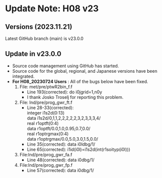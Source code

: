 # Update Note: H08 v23

## Versions (2023.11.21)
Latest GitHub branch (main) is v23.0.0

## Update in v23.0.0
- Source code management using GitHub has started.
- Source code for the global, regional, and Japanese versions have been integrated.
- **For H08_20230724 Users** : All of the bugs below have been fixed.
     1. File: met/pre/ptwR2bin_f.f
          - Line 193(corrected): do i0jgrid=1,n0y
          - I thank Josko Troselj for reporting this problem.
     3. File: lnd/pre/prog_gwr_ft.f
          - Line 28-33(corrected):
            <br> integer i1s2d(0:13) 
            <br> data i1s2d/0,1,1,2,2,2,2,2,3,2,3,3,3,4/ 
            <br> real r1optft(0:4) 
            <br> data r1optft/0.0,1.0,0.95,0.7,0.0/ 
            <br> real r1optrgmax(0:4) 
            <br> data r1optrgmax/0.0,5.0,3.0,1.5,0.0/
          - Line 35(corrected): data i0ldbg/1/ 
          - Line 65(corrected):  i1id(i0l)=i1s2d(int(r1soityp(i0l)))
     4. File:lnd/pre/prog_gwr_fa.f
          - Line 48(corrected): data i0dbg/1/
     5. File:lnd/pre/prog_gwr_fp.f
          - Line 57(corrected): data i0dbg/1/ 
